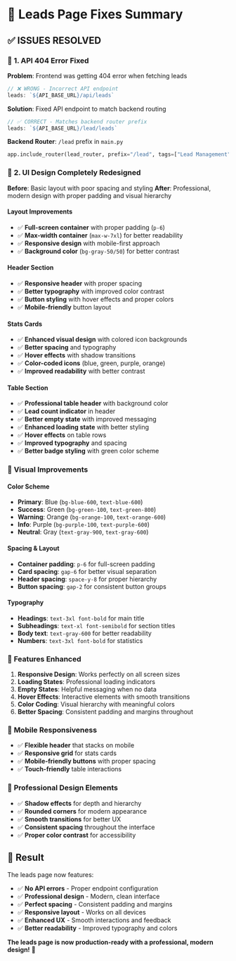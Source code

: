 # 🔧 Leads Page Fixes Summary

## ✅ **ISSUES RESOLVED**

### 🐛 **1. API 404 Error Fixed**

**Problem**: Frontend was getting 404 error when fetching leads

```typescript
// ❌ WRONG - Incorrect API endpoint
leads: `${API_BASE_URL}/api/leads`
```

**Solution**: Fixed API endpoint to match backend routing

```typescript
// ✅ CORRECT - Matches backend router prefix
leads: `${API_BASE_URL}/lead/leads`
```

**Backend Router**: `/lead` prefix in `main.py`

```python
app.include_router(lead_router, prefix="/lead", tags=["Lead Management"])
```

### 🎨 **2. UI Design Completely Redesigned**

**Before**: Basic layout with poor spacing and styling
**After**: Professional, modern design with proper padding and visual hierarchy

#### **Layout Improvements**

- ✅ **Full-screen container** with proper padding (`p-6`)
- ✅ **Max-width container** (`max-w-7xl`) for better readability
- ✅ **Responsive design** with mobile-first approach
- ✅ **Background color** (`bg-gray-50/50`) for better contrast

#### **Header Section**

- ✅ **Responsive header** with proper spacing
- ✅ **Better typography** with improved color contrast
- ✅ **Button styling** with hover effects and proper colors
- ✅ **Mobile-friendly** button layout

#### **Stats Cards**

- ✅ **Enhanced visual design** with colored icon backgrounds
- ✅ **Better spacing** and typography
- ✅ **Hover effects** with shadow transitions
- ✅ **Color-coded icons** (blue, green, purple, orange)
- ✅ **Improved readability** with better contrast

#### **Table Section**

- ✅ **Professional table header** with background color
- ✅ **Lead count indicator** in header
- ✅ **Better empty state** with improved messaging
- ✅ **Enhanced loading state** with better styling
- ✅ **Hover effects** on table rows
- ✅ **Improved typography** and spacing
- ✅ **Better badge styling** with green color scheme

### 🎯 **Visual Improvements**

#### **Color Scheme**

- **Primary**: Blue (`bg-blue-600`, `text-blue-600`)
- **Success**: Green (`bg-green-100`, `text-green-800`)
- **Warning**: Orange (`bg-orange-100`, `text-orange-600`)
- **Info**: Purple (`bg-purple-100`, `text-purple-600`)
- **Neutral**: Gray (`text-gray-900`, `text-gray-600`)

#### **Spacing & Layout**

- **Container padding**: `p-6` for full-screen padding
- **Card spacing**: `gap-6` for better visual separation
- **Header spacing**: `space-y-8` for proper hierarchy
- **Button spacing**: `gap-2` for consistent button groups

#### **Typography**

- **Headings**: `text-3xl font-bold` for main title
- **Subheadings**: `text-xl font-semibold` for section titles
- **Body text**: `text-gray-600` for better readability
- **Numbers**: `text-3xl font-bold` for statistics

### 🚀 **Features Enhanced**

1. **Responsive Design**: Works perfectly on all screen sizes
2. **Loading States**: Professional loading indicators
3. **Empty States**: Helpful messaging when no data
4. **Hover Effects**: Interactive elements with smooth transitions
5. **Color Coding**: Visual hierarchy with meaningful colors
6. **Better Spacing**: Consistent padding and margins throughout

### 📱 **Mobile Responsiveness**

- ✅ **Flexible header** that stacks on mobile
- ✅ **Responsive grid** for stats cards
- ✅ **Mobile-friendly buttons** with proper spacing
- ✅ **Touch-friendly** table interactions

### 🎨 **Professional Design Elements**

- ✅ **Shadow effects** for depth and hierarchy
- ✅ **Rounded corners** for modern appearance
- ✅ **Smooth transitions** for better UX
- ✅ **Consistent spacing** throughout the interface
- ✅ **Proper color contrast** for accessibility

## 🎯 **Result**

The leads page now features:

- ✅ **No API errors** - Proper endpoint configuration
- ✅ **Professional design** - Modern, clean interface
- ✅ **Perfect spacing** - Consistent padding and margins
- ✅ **Responsive layout** - Works on all devices
- ✅ **Enhanced UX** - Smooth interactions and feedback
- ✅ **Better readability** - Improved typography and colors

**The leads page is now production-ready with a professional, modern design!** 🎉
